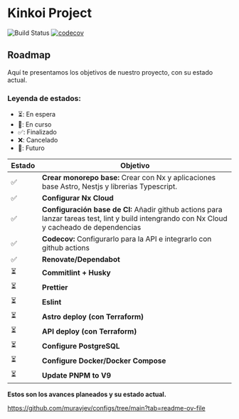 # Kinkoi Project

![Build Status](https://github.com/pabloimrik17/kinkoi-project/actions/workflows/ci.yml/badge.svg?branch=main)
[![codecov](https://codecov.io/gh/pabloimrik17/kinkoi-project/graph/badge.svg?token=RGADUH6FV4)](https://codecov.io/gh/pabloimrik17/kinkoi-project)


## Roadmap

Aquí te presentamos los objetivos de nuestro proyecto, con su estado actual.

### Leyenda de estados:
- ⏳: En espera
- 🚀: En curso
- ✅: Finalizado
- ❌: Cancelado
- 🎯: Futuro

| Estado | Objetivo                                                                                                                                      |
| - |-----------------------------------------------------------------------------------------------------------------------------------------------|
| ✅ | **Crear monorepo base:** Crear con Nx y aplicaciones base Astro, Nestjs y librerias Typescript.                                               |
| ✅ | **Configurar Nx Cloud**                                                                                                                       |
| ✅ | **Configuración base de CI:** Añadir github actions para lanzar tareas test, lint y build intengrando con Nx Cloud y cacheado de dependencias |
| ✅ | **Codecov:** Configurarlo para la API e integrarlo con github actions                                                                         |
| ✅ | **Renovate/Dependabot**                                                                                                                       |
| ⏳ | **Commitlint + Husky**                                                                                                                        |
| ⏳ | **Prettier**                                                                                                                                  |
| ⏳ | **Eslint**                                                                                                                                    |
| ⏳ | **Astro deploy (con Terraform)**                                                                                                              |
| ⏳ | **API deploy (con Terraform)**                                                                                                                |
| ⏳ | **Configure PostgreSQL**                                                                                                                      |
| ⏳ | **Configure Docker/Docker Compose**                                                                                                           |
| ⏳ | **Update PNPM to V9**                                                                                                                         |


**Estos son los avances planeados y su estado actual.**

https://github.com/muravjev/configs/tree/main?tab=readme-ov-file
